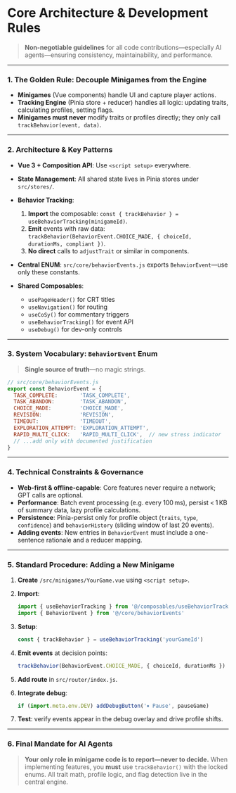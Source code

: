 # Core Architecture & Development Rules

> **Non-negotiable guidelines** for all code contributions—especially AI agents—ensuring consistency, maintainability, and performance.

---

### 1. The Golden Rule: Decouple Minigames from the Engine

* **Minigames** (Vue components) handle UI and capture player actions.
* **Tracking Engine** (Pinia store + reducer) handles all logic: updating traits, calculating profiles, setting flags.
* **Minigames must never** modify traits or profiles directly; they only call `trackBehavior(event, data)`.

---

### 2. Architecture & Key Patterns

* **Vue 3 + Composition API**: Use `<script setup>` everywhere.
* **State Management**: All shared state lives in Pinia stores under `src/stores/`.
* **Behavior Tracking**:

  1. **Import** the composable: `const { trackBehavior } = useBehaviorTracking(minigameId)`.
  2. **Emit** events with raw data: `trackBehavior(BehaviorEvent.CHOICE_MADE, { choiceId, durationMs, compliant })`.
  3. **No direct** calls to `adjustTrait` or similar in components.
* **Central ENUM**: `src/core/behaviorEvents.js` exports `BehaviorEvent`—use only these constants.
* **Shared Composables**:

  * `usePageHeader()` for CRT titles
  * `useNavigation()` for routing
  * `useCoSy()` for commentary triggers
  * `useBehaviorTracking()` for event API
  * `useDebug()` for dev-only controls

---

### 3. System Vocabulary: `BehaviorEvent` Enum

> **Single source of truth**—no magic strings.

```js
// src/core/behaviorEvents.js
export const BehaviorEvent = {
  TASK_COMPLETE:       'TASK_COMPLETE',
  TASK_ABANDON:        'TASK_ABANDON',
  CHOICE_MADE:         'CHOICE_MADE',
  REVISION:            'REVISION',
  TIMEOUT:             'TIMEOUT',
  EXPLORATION_ATTEMPT: 'EXPLORATION_ATTEMPT',
  RAPID_MULTI_CLICK:   'RAPID_MULTI_CLICK',  // new stress indicator
  // ...add only with documented justification
}
```

---

### 4. Technical Constraints & Governance

* **Web-first & offline-capable**: Core features never require a network; GPT calls are optional.
* **Performance**: Batch event processing (e.g. every 100 ms), persist < 1 KB of summary data, lazy profile calculations.
* **Persistence**: Pinia-persist only for profile object (`traits`, `type`, `confidence`) and `behaviorHistory` (sliding window of last 20 events).
* **Adding events**: New entries in `BehaviorEvent` must include a one-sentence rationale and a reducer mapping.

---

### 5. Standard Procedure: Adding a New Minigame

1. **Create** `/src/minigames/YourGame.vue` using `<script setup>`.
2. **Import**:

   ```js
   import { useBehaviorTracking } from '@/composables/useBehaviorTracking'
   import { BehaviorEvent } from '@/core/behaviorEvents'
   ```
3. **Setup**:

   ```js
   const { trackBehavior } = useBehaviorTracking('yourGameId')
   ```
4. **Emit events** at decision points:

   ```js
   trackBehavior(BehaviorEvent.CHOICE_MADE, { choiceId, durationMs })
   ```
5. **Add route** in `src/router/index.js`.
6. **Integrate debug**:

   ```js
   if (import.meta.env.DEV) addDebugButton('⏸ Pause', pauseGame)
   ```
7. **Test**: verify events appear in the debug overlay and drive profile shifts.

---

### 6. Final Mandate for AI Agents

> **Your only role in minigame code is to report—never to decide.**
> When implementing features, you **must** use `trackBehavior()` with the locked enums.
> All trait math, profile logic, and flag detection live in the central engine.
